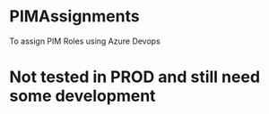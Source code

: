 # PIMAssignments
To assign PIM Roles using Azure Devops

# Not tested in PROD and still need some development
